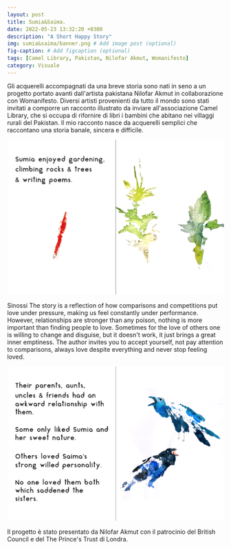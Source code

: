 ```yaml
---
layout: post
title: Sumia&Saima.
date: 2022-05-23 13:32:20 +0300
description: "A Short Happy Story"
img: sumia&saima/banner.png # Add image post (optional)
fig-caption: # Add figcaption (optional)
tags: [Camel Library, Pakistan, Nilofar Akmut, Womanifesto]
category: Visuale
---
```


Gli acquerelli accompagnati da una breve storia sono nati in seno a un progetto portato avanti dall'artista pakistana Nilofar Akmut in collaborazione con Womanifesto. Diversi artisti provenienti da tutto il mondo sono stati invitati a comporre un racconto illustrato da inviare all'associazione Camel Library, che si occupa di rifornire di libri i bambini che abitano nei villaggi rurali  del Pakistan.
Il mio racconto nasce da acquerelli semplici che raccontano una storia banale, sincera e difficile.



![](../assets/img/sumia&saima/sorelline.png)



Sinossi
The story is a reflection of how comparisons and competitions put love under pressure, making us feel constantly under performance.
However, relationships are stronger than any poison, nothing is more important than finding people to love. Sometimes for the love of others one is willing to change and disguise, but it doesn't work, it just brings a great inner emptiness.
The author invites you to accept yourself, not pay attention to comparisons, always love despite everything and never stop feeling loved.



![](../assets/img/sumia&saima/uccelli.png)



Il progetto è stato presentato da Nilofar Akmut con il patrocinio del British Council e del The Prince's Trust di Londra.
